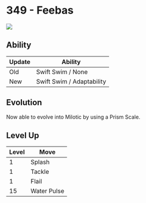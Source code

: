 # 349 - Feebas
![][349]

## Ability

Update | Ability
---    | ---
Old    | Swift Swim / None
New    | Swift Swim / Adaptability

## Evolution
Now able to evolve into Milotic by using a Prism Scale.

## Level Up

Level | Move
---   | ---
  1   | Splash
  1   | Tackle
  1   | Flail
 15   | Water Pulse

[349]: ../img/pokemon/349.png
